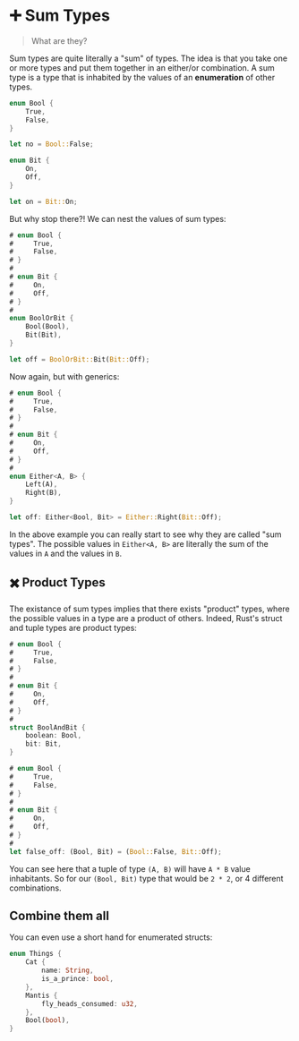 # ➕ Sum Types

> What are they?

Sum types are quite literally a "sum" of types. The idea is that you take one or more types and
put them together in an either/or combination. A sum type is a type that is inhabited by the values
of an **enumeration** of other types.

```rust
enum Bool {
    True,
    False,
}

let no = Bool::False;
```

```rust
enum Bit {
    On,
    Off,
}

let on = Bit::On;
```

But why stop there?! We can nest the values of sum types:

```rust
# enum Bool {
#     True,
#     False,
# }
#
# enum Bit {
#     On,
#     Off,
# }
#
enum BoolOrBit {
    Bool(Bool),
    Bit(Bit),
}

let off = BoolOrBit::Bit(Bit::Off);
```

Now again, but with generics:

```rust
# enum Bool {
#     True,
#     False,
# }
#
# enum Bit {
#     On,
#     Off,
# }
#
enum Either<A, B> {
    Left(A),
    Right(B),
}

let off: Either<Bool, Bit> = Either::Right(Bit::Off);
```

In the above example you can really start to see why they are called "sum types".
The possible values in `Either<A, B>` are literally the sum of the values in `A` and
the values in `B`.

## ✖️ Product Types
The existance of sum types implies that there exists "product" types, where the possible
values in a type are a product of others. Indeed, Rust's struct and tuple types are
product types:

```rust
# enum Bool {
#     True,
#     False,
# }
#
# enum Bit {
#     On,
#     Off,
# }
#
struct BoolAndBit {
    boolean: Bool,
    bit: Bit,
}
```

```rust
# enum Bool {
#     True,
#     False,
# }
#
# enum Bit {
#     On,
#     Off,
# }
#
let false_off: (Bool, Bit) = (Bool::False, Bit::Off);
```

You can see here that a tuple of type `(A, B)` will have `A * B` value inhabitants.
So for our `(Bool, Bit)` type that would be `2 * 2`, or 4 different combinations.

## Combine them all
You can even use a short hand for enumerated structs:

```rust
enum Things {
    Cat {
        name: String,
        is_a_prince: bool,
    },
    Mantis {
        fly_heads_consumed: u32,
    },
    Bool(bool),
}
```
